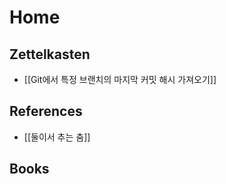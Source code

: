 # Home

## Zettelkasten

- [[Git에서 특정 브랜치의 마지막 커밋 해시 가져오기]]

## References

- [[둘이서 추는 춤]]

## Books

